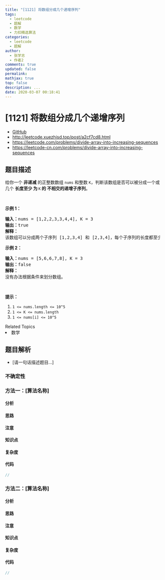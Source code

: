 ```yaml
---
title: "[1121] 将数组分成几个递增序列"
tags:
  - leetcode
  - 题解
  - 数学
  - 力扣精选算法
categories:
  - leetcode
  - 题解
author:
  - 张学志
  - 作者2
comments: true
updated: false
permalink:
mathjax: true
top: false
description: ...
date: 2020-03-07 00:18:41
---
```



# [1121] 将数组分成几个递增序列
* [GitHub](https://github.com/algoboy101/LeetCodeCrowdsource/tree/master/_posts/QA/%5B1121%5D%20%E5%B0%86%E6%95%B0%E7%BB%84%E5%88%86%E6%88%90%E5%87%A0%E4%B8%AA%E9%80%92%E5%A2%9E%E5%BA%8F%E5%88%97.md)
* http://leetcode.xuezhisd.top/post/a2cf7cd8.html
* https://leetcode.com/problems/divide-array-into-increasing-sequences
* https://leetcode-cn.com/problems/divide-array-into-increasing-sequences


## 题目描述

<p>给你一个 <strong>非递减</strong> 的正整数数组&nbsp;<code>nums</code>&nbsp;和整数&nbsp;<code>K</code>，判断该数组是否可以被分成一个或几个&nbsp;<strong>长度至少&nbsp;为 </strong><code>K</code><strong> 的 不相交的递增子序列</strong>。</p>

<p>&nbsp;</p>

<p><strong>示例 1：</strong></p>

<pre><strong>输入：</strong>nums = [1,2,2,3,3,4,4], K = 3
<strong>输出：</strong>true
<strong>解释：</strong>
该数组可以分成两个子序列 [1,2,3,4] 和 [2,3,4]，每个子序列的长度都至少是 3。
</pre>

<p><strong>示例 2：</strong></p>

<pre><strong>输入：</strong>nums = [5,6,6,7,8], K = 3
<strong>输出：</strong>false
<strong>解释：</strong>
没有办法根据条件来划分数组。
</pre>

<p>&nbsp;</p>

<p><strong>提示：</strong></p>

<ol>
	<li><code>1 &lt;= nums.length&nbsp;&lt;= 10^5</code></li>
	<li><code>1 &lt;= K &lt;= nums.length</code></li>
	<li><code>1 &lt;= nums[i] &lt;= 10^5</code></li>
</ol>
<div><div>Related Topics</div><div><li>数学</li></div></div>


## 题目解析
* [请一句话描述题目...]

### 不确定性


### 方法一：[算法名称]

#### 分析

#### 思路

#### 注意

#### 知识点

#### 复杂度

#### 代码

```cpp
//
```


### 方法二：[算法名称]

#### 分析

#### 思路

#### 注意

#### 知识点

#### 复杂度

#### 代码

```cpp
//
```


